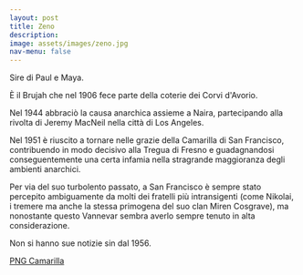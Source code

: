```yaml
---
layout: post
title: Zeno
description:
image: assets/images/zeno.jpg
nav-menu: false
---
```


Sire di Paul e Maya.

È il Brujah che nel 1906 fece parte della coterie dei Corvi d'Avorio.

Nel 1944 abbraciò la causa anarchica assieme a Naira, partecipando alla rivolta di Jeremy MacNeil nella città di Los Angeles.

Nel 1951 è riuscito a tornare nelle grazie della Camarilla di San Francisco, contribuendo in modo decisivo alla Tregua di Fresno e guadagnandosi conseguentemente una certa infamia nella stragrande maggioranza degli ambienti anarchici.

Per via del suo turbolento passato, a San Francisco è sempre stato percepito ambiguamente da molti dei fratelli più intransigenti (come Nikolai, i tremere ma anche la stessa primogena del suo clan Miren Cosgrave), ma nonostante questo Vannevar sembra averlo sempre tenuto in alta considerazione.

Non si hanno sue notizie sin dal 1956.

<a href="http://xabacadabra.com/cursed-legacy/png-camarilla.html" class="button back">PNG Camarilla</a>